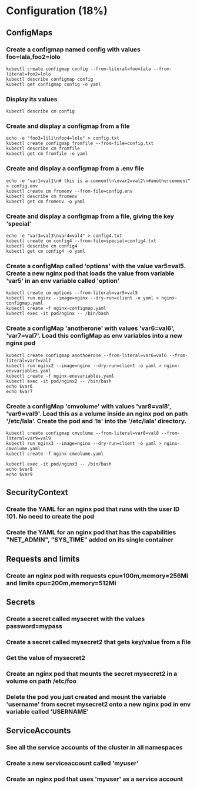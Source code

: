 # Configuration (18%)

## ConfigMaps
### Create a configmap named config with values foo=lala,foo2=lolo
```shell
kubectl create configmap config --from-literal=foo=lala --from-literal=foo2=lolo
kubectl describe configmap config 
kubectl get configmap config -o yaml
```
### Display its values
```shell
kubectl describe cm config
```
### Create and display a configmap from a file
```shell
echo -e "foo3=lili\nfoo4=lele" > config.txt
kubectl create configmap fromfile --from-file=config.txt
kubectl describe cm fromfile
kubectl get cm fromfile -o yaml
```
### Create and display a configmap from a .env file
```shell
echo -e "var1=val1\n# this is a comment\n\nvar2=val2\n#anothercomment" > config.env
kubectl create cm fromenv --from-file=config.env
kubectl describe cm fromenv
kubectl get cm fromenv -o yaml
```
### Create and display a configmap from a file, giving the key 'special'
```shell
echo -e "var3=val3\nvar4=val4" > config4.txt
kubectl create cm config4 --from-file=special=config4.txt
kubectl describe cm config4
kubectl get cm config4 -o yaml
```
### Create a configMap called 'options' with the value var5=val5. Create a new nginx pod that loads the value from variable 'var5' in an env variable called 'option'
```shell
kubectl create cm options --from-literal=var5=val5
kubectl run nginx --image=nginx --dry-run=client -o yaml > nginx-configmap.yaml
kubectl create -f nginx-configmap.yaml
kubectl exec -it pod/nginx -- /bin/bash
```
### Create a configMap 'anotherone' with values 'var6=val6', 'var7=val7'. Load this configMap as env variables into a new nginx pod
```shell
kubectl create configmap anothoerone --from-literal=var6=val6 --from-literal=var7=val7
kubectl run nginx2 --image=nginx --dry-run=client -o yaml > nginx-envvariables.yaml
kubectl create -f nginx-envvariables.yaml
kubectl exec -it pod/nginx2 -- /bin/bash
echo $var6
echo $var7
```
### Create a configMap 'cmvolume' with values 'var8=val8', 'var9=val9'. Load this as a volume inside an nginx pod on path '/etc/lala'. Create the pod and 'ls' into the '/etc/lala' directory.
```shell
kubectl create configmap cmvolume --from-literal=var8=val8 --from-literal=var9=val9
kubectl run nginx3 --image=nginx --dry-run=client -o yaml > nginx-cmvolume.yaml
kubectl create -f nginx-cmvolume.yaml

kubectl exec -it pod/nginx3 -- /bin/bash
echo $var8
echo $var9
```
## SecurityContext
### Create the YAML for an nginx pod that runs with the user ID 101. No need to create the pod
### Create the YAML for an nginx pod that has the capabilities "NET_ADMIN", "SYS_TIME" added on its single container

## Requests and limits
### Create an nginx pod with requests cpu=100m,memory=256Mi and limits cpu=200m,memory=512Mi

## Secrets
### Create a secret called mysecret with the values password=mypass
### Create a secret called mysecret2 that gets key/value from a file
### Get the value of mysecret2
### Create an nginx pod that mounts the secret mysecret2 in a volume on path /etc/foo
### Delete the pod you just created and mount the variable 'username' from secret mysecret2 onto a new nginx pod in env variable called 'USERNAME'

## ServiceAccounts
### See all the service accounts of the cluster in all namespaces
### Create a new serviceaccount called 'myuser'
### Create an nginx pod that uses 'myuser' as a service account
